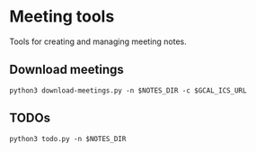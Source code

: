 # Meeting tools

Tools for creating and managing meeting notes.

## Download meetings

```
python3 download-meetings.py -n $NOTES_DIR -c $GCAL_ICS_URL
```
## TODOs
```
python3 todo.py -n $NOTES_DIR
```
